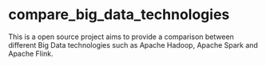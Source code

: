 # compare_big_data_technologies
This is a open source project aims to provide a comparison between different Big Data technologies such as Apache Hadoop, Apache Spark and Apache Flink. 

